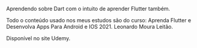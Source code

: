 Aprendendo sobre Dart com o intuito de aprender Flutter também.

Todo o conteúdo usado nos meus estudos são do curso: 
Aprenda Flutter e Desenvolva Apps Para Android e IOS 2021. Leonardo Moura Leitão.

Disponível no site Udemy.